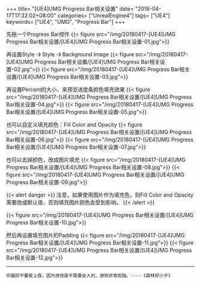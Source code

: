 +++
title= "[UE4]UMG Progress Bar相关设置"
date= "2018-04-17T17:32:02+08:00"
categories= ["UnrealEngine4"]
tags= ["UE4"]
keywords= ["UE4", "UMG", "Progress Bar"]
+++

先拖一个Progress Bar控件
{{< figure src="/img/20180417-[UE4]UMG Progress Bar相关设置/[UE4]UMG Progress Bar相关设置-01.jpg">}}

再设置Style -》 Style -》 Background Image
{{< figure src="/img/20180417-[UE4]UMG Progress Bar相关设置/[UE4]UMG Progress Bar相关设置-02.jpg">}}
{{< figure src="/img/20180417-[UE4]UMG Progress Bar相关设置/[UE4]UMG Progress Bar相关设置-03.jpg">}}

再设置Percent的大小，来预览进度条颜色填充效果
{{< figure src="/img/20180417-[UE4]UMG Progress Bar相关设置/[UE4]UMG Progress Bar相关设置-04.jpg">}}
{{< figure src="/img/20180417-[UE4]UMG Progress Bar相关设置/[UE4]UMG Progress Bar相关设置-05.jpg">}}

也可以自定义填充颜色：Fill Color and Opacity
{{< figure src="/img/20180417-[UE4]UMG Progress Bar相关设置/[UE4]UMG Progress Bar相关设置-06.jpg">}}
{{< figure src="/img/20180417-[UE4]UMG Progress Bar相关设置/[UE4]UMG Progress Bar相关设置-07.jpg">}}

也可以去掉颜色，改成图片填充
{{< figure src="/img/20180417-[UE4]UMG Progress Bar相关设置/[UE4]UMG Progress Bar相关设置-08.jpg">}}
{{< figure src="/img/20180417-[UE4]UMG Progress Bar相关设置/[UE4]UMG Progress Bar相关设置-09.jpg">}}

{{< alert danger >}}
注意，如果使用图片作为填充色，则Fill Color and Opacity需要改成默认值，否则填充图片颜色会受到影响。
{{< /alert >}}

{{< figure src="/img/20180417-[UE4]UMG Progress Bar相关设置/[UE4]UMG Progress Bar相关设置-10.jpg">}}

然后再设置填充图片的Padding
{{< figure src="/img/20180417-[UE4]UMG Progress Bar相关设置/[UE4]UMG Progress Bar相关设置-11.jpg">}}
{{< figure src="/img/20180417-[UE4]UMG Progress Bar相关设置/[UE4]UMG Progress Bar相关设置-12.jpg">}}

***
`你最好不要爱上我，因为游侠是不需要女人的，游侠非常孤独。----《森林好小子》`